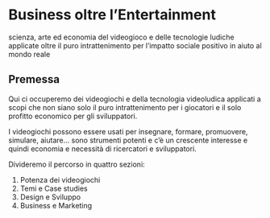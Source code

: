 # Business oltre l’Entertainment
scienza, arte ed economia
del videogioco e delle tecnologie ludiche
applicate oltre il puro intrattenimento
per l’impatto sociale positivo
in aiuto al mondo reale


## Premessa
Qui ci occuperemo dei videogiochi e della tecnologia videoludica applicati a scopi che non siano solo il puro intrattenimento per i giocatori e il solo profitto economico per gli sviluppatori.

I videogiochi possono essere usati per insegnare, formare, promuovere, simulare, aiutare... sono strumenti potenti e c’è un crescente interesse e quindi economia e necessità di ricercatori e sviluppatori.

Divideremo il percorso in quattro sezioni:

1. Potenza dei videogiochi
2. Temi e Case studies
3. Design e Sviluppo
4. Business e Marketing
